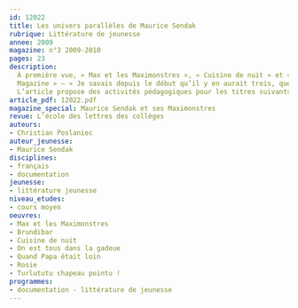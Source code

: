 ```yaml
---
id: 12022
title: Les univers parallèles de Maurice Sendak  
rubrique: Littérature de jeunesse
annee: 2009
magazine: n°3 2009-2010
pages: 23
description: 
  À première vue, « Max et les Maximonstres », « Cuisine de nuit » et « Quand Papa était loin » n’ont pas grand-chose de commun – les formats diffèrent, les personnages (Max, Mickey et Ida) ne se ressemblent pas et vivent trois  histoires diverses ; en outre, presque vingt ans séparent le premier album du troisième. Néanmoins, c’est Maurice Sendak lui-même qui les apparie, déclarant en 2003 à Roger Sutton, rédacteur en chef du « Horn Book
  Magazine » – « Je savais depuis le début qu’il y en aurait trois, que c’était une trilogie. » Or, s’il est une caractéristique  commune aux trois albums, c’est la coprésence de deux univers parallèles dans chacun, mais selon trois approches différentes...
  L’article propose des activités pédagogiques pour les titres suivants – « Max et les Maximonstres », « Cuisine de nuit », « Quand Papa était loin », « On est tous dans la gadoue », « Rosie », « Turlututu chapeau pointu ! » et « Brundibar ».
article_pdf: 12022.pdf
magazine_special: Maurice Sendak et ses Maximonstres
revue: L’école des lettres des collèges
auteurs:
- Christian Poslaniec
auteur_jeunesse:
- Maurice Sendak
disciplines:
- français
- documentation
jeunesse:
- littérature jeunesse
niveau_etudes:
- cours moyen
oeuvres:
- Max et les Maximonstres
- Brundibar
- Cuisine de nuit
- On est tous dans la gadoue
- Quand Papa était loin
- Rosie
- Turlututu chapeau pointu !
programmes:
- documentation - littérature de jeunesse
---
```

